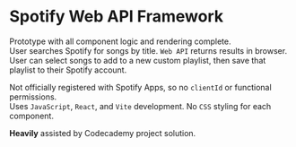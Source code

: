 # Spotify Web API Framework  

Prototype with all component logic and rendering complete.  
User searches Spotify for songs by title.  `Web API` returns results in browser.  
User can select songs to add to a new custom playlist, then save that playlist to their Spotify account.  
  
Not officially registered with Spotify Apps, so no `clientId` or functional permissions.  
Uses `JavaScript`, `React`, and `Vite` development. No `CSS` styling for each component.  
  
**Heavily** assisted by Codecademy project solution.
